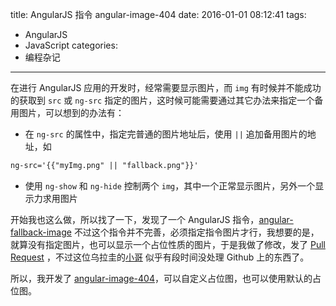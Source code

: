 title: AngularJS 指令 angular-image-404
date: 2016-01-01 08:12:41
tags:
  - AngularJS
  - JavaScript
categories:
  - 编程杂记
---

在进行 AngularJS 应用的开发时，经常需要显示图片，而 `img` 有时候并不能成功的获取到 `src` 或 `ng-src` 指定的图片，这时候可能需要通过其它办法来指定一个备用图片，可以想到的办法有：

*   在 `ng-src` 的属性中，指定完普通的图片地址后，使用 `||` 追加备用图片的地址，如
```html
ng-src='{{"myImg.png" || "fallback.png"}}'
```
*   使用 `ng-show` 和 `ng-hide` 控制两个 `img`，其中一个正常显示图片，另外一个显示力求用图片

开始我也这么做，所以找了一下，发现了一个 AngularJS 指令，[angular-fallback-image](https://github.com/sebasrodriguez/angular-fallback-image) 不过这个指令并不完善，必须指定指令图片才行，我想要的是，就算没有指定图片，也可以显示一个占位性质的图片，于是我做了修改，发了 [Pull Request](https://github.com/sebasrodriguez/angular-fallback-image/pull/1) ，不过这位乌拉圭的[小哥](https://github.com/sebasrodriguez) 似乎有段时间没处理 Github 上的东西了。
<!--more-->

所以，我开发了 [angular-image-404](https://github.com/stiekel/angular-image-404)，可以自定义占位图，也可以使用默认的占位图。